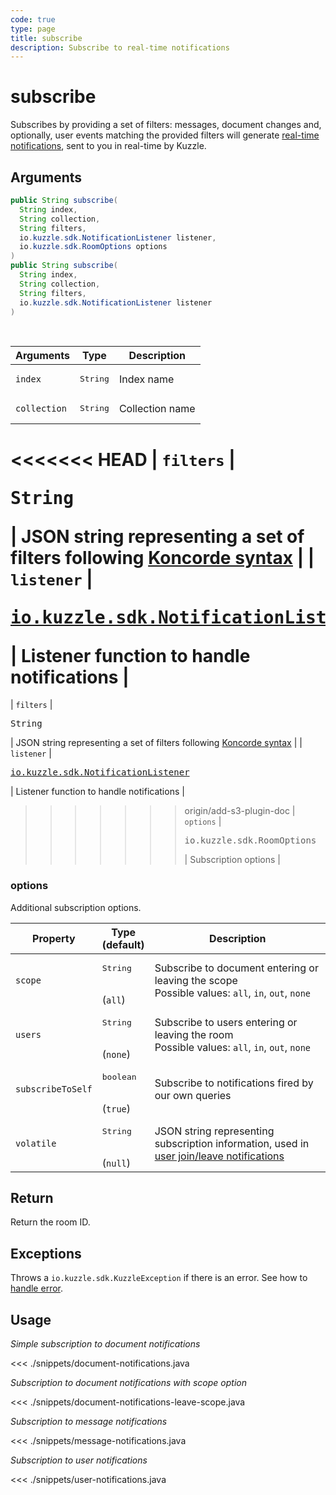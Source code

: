 ```yaml
---
code: true
type: page
title: subscribe
description: Subscribe to real-time notifications
---
```


# subscribe

Subscribes by providing a set of filters: messages, document changes and, optionally, user events matching the provided filters will generate [real-time notifications](/core/1/api/essentials/notifications/), sent to you in real-time by Kuzzle.

## Arguments

```java
public String subscribe(
  String index,
  String collection,
  String filters,
  io.kuzzle.sdk.NotificationListener listener,
  io.kuzzle.sdk.RoomOptions options
)
public String subscribe(
  String index,
  String collection,
  String filters,
  io.kuzzle.sdk.NotificationListener listener
)
```

<br/>

| Arguments    | Type                                                                                                       | Description                                                                                        |
| ------------ | ---------------------------------------------------------------------------------------------------------- | -------------------------------------------------------------------------------------------------- |
| `index`      | <pre>String</pre>                                                                                          | Index name                                                                                         |
| `collection` | <pre>String</pre>                                                                                          | Collection name                                                                                    |
<<<<<<< HEAD
| `filters`    | <pre>String</pre>                                                                                          | JSON string representing a set of filters following [Koncorde syntax](/core/1/guides/cookbooks/realtime-api/) |
| `listener`   | <pre>[io.kuzzle.sdk.NotificationListener](/sdk/java/1/essentials/realtime-notifications/)</pre> | Listener function to handle notifications                                                          |
=======
| `filters`    | <pre>String</pre>                                                                                          | JSON string representing a set of filters following [Koncorde syntax](/core/1/guides/cookbooks/realtime-api/) |
| `listener`   | <pre><a href="/sdk/java/1/essentials/realtime-notifications/">io.kuzzle.sdk.NotificationListener</a></pre> | Listener function to handle notifications                                                          |
>>>>>>> origin/add-s3-plugin-doc
| `options`    | <pre>io.kuzzle.sdk.RoomOptions</pre>                                                                       | Subscription options                                                                               |

### options

Additional subscription options.

| Property          | Type<br/>(default)              | Description                                                                                                                       |
| ----------------- | ------------------------------- | --------------------------------------------------------------------------------------------------------------------------------- |
| `scope`           | <pre>String</pre><br/>(`all`)   | Subscribe to document entering or leaving the scope</br>Possible values: `all`, `in`, `out`, `none`                               |
| `users`           | <pre>String</pre><br/>(`none`)  | Subscribe to users entering or leaving the room</br>Possible values: `all`, `in`, `out`, `none`                                   |
| `subscribeToSelf` | <pre>boolean</pre><br/>(`true`) | Subscribe to notifications fired by our own queries                                                                               |
| `volatile`        | <pre>String</pre><br/>(`null`)  | JSON string representing subscription information, used in [user join/leave notifications](/core/1/api/essentials/volatile-data/) |

## Return

Return the room ID.

## Exceptions

Throws a `io.kuzzle.sdk.KuzzleException` if there is an error. See how to [handle error](/sdk/java/1/essentials/error-handling/).

## Usage

_Simple subscription to document notifications_

<<< ./snippets/document-notifications.java

_Subscription to document notifications with scope option_

<<< ./snippets/document-notifications-leave-scope.java

_Subscription to message notifications_

<<< ./snippets/message-notifications.java

_Subscription to user notifications_

<<< ./snippets/user-notifications.java
